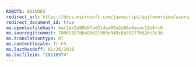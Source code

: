```yaml
---
ROBOTS: NOINDEX
redirect_url: https://docs.microsoft.com/javascript/api/overview/azure/
redirect_document_id: true
ms.openlocfilehash: bac1ee2a98b67ad214aa05e2a86a6ecac12b0fc8
ms.sourcegitcommit: 78001187db408d21909e949c8a592f76626c2c3b
ms.translationtype: HT
ms.contentlocale: fr-FR
ms.lasthandoff: 01/26/2018
ms.locfileid: "28116974"
---
```

